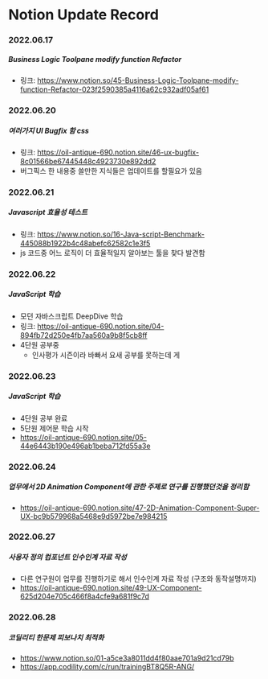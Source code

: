 # Notion Update Record
### 2022.06.17
##### Business Logic Toolpane modify function Refactor
- 링크: https://www.notion.so/45-Business-Logic-Toolpane-modify-function-Refactor-023f2590385a4116a62c932adf05af61

### 2022.06.20
##### 여러가지 UI Bugfix 함 css
- 링크: https://oil-antique-690.notion.site/46-ux-bugfix-8c01566be67445448c4923730e892dd2
- 버그픽스 한 내용중 쓸만한 지식들은 업데이트를 할필요가 있음

### 2022.06.21
##### Javascript 효율성 테스트
- 링크: https://www.notion.so/16-Java-script-Benchmark-445088b1922b4c48abefc62582c1e3f5
- js 코드중 어느 로직이 더 효율적일지 알아보는 툴을 찾다 발견함 

### 2022.06.22
##### JavaScript 학습
- 모던 자바스크립트 DeepDive 학습
- 링크: https://oil-antique-690.notion.site/04-894fb72d250e4fb7aa560a9b8f5cb8ff
- 4단원 공부중
  - 인사평가 시즌이라 바빠서 요새 공부를 못하는데 게

### 2022.06.23
##### JavaScript 학습
- 4단원 공부 완료
- 5단원 제어문 학습 시작
- https://oil-antique-690.notion.site/05-44e6443b190e496ab1beba712fd55a3e

### 2022.06.24
##### 업무에서 2D Animation Component에 관한 주제로 연구를 진행했던것을 정리함
- https://oil-antique-690.notion.site/47-2D-Animation-Component-Super-UX-bc9b579968a5468e9d5972be7e984215

### 2022.06.27
##### 사용자 정의 컴포넌트 인수인계 자료 작성
- 다른 연구원이 업무를 진행하기로 해서 인수인계 자료 작성 (구조와 동작설명까지)
- https://oil-antique-690.notion.site/49-UX-Component-625d204e705c466f8a4cfe9a681f9c7d

### 2022.06.28
##### 코딜리티 한문제 피보나치 최적화
- https://www.notion.so/01-a5ce3a8011dd4f80aae701a9d21cd79b
- https://app.codility.com/c/run/trainingBT8Q5R-ANG/
